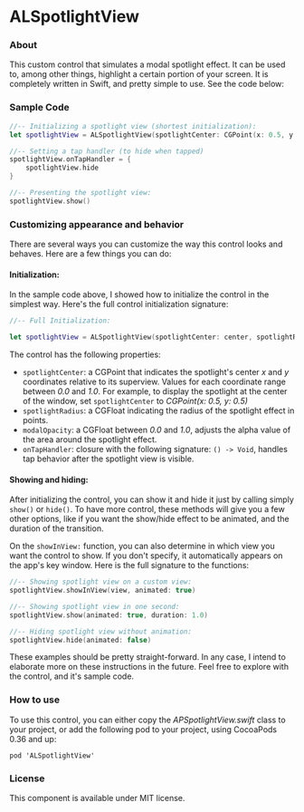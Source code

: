 ALSpotlightView
=====================

### About

This custom control that simulates a modal spotlight effect. It can be used to, among other things, highlight a certain portion of your screen. It is completely written in Swift, and pretty simple to use. See the code below:

### Sample Code

```swift
//-- Initializing a spotlight view (shortest initialization):
let spotlightView = ALSpotlightView(spotlightCenter: CGPoint(x: 0.5, y: 0,5))

//-- Setting a tap handler (to hide when tapped)
spotlightView.onTapHandler = {
	spotlightView.hide}

//-- Presenting the spotlight view:
spotlightView.show()
```

### Customizing appearance and behavior

There are several ways you can customize the way this control looks and behaves. Here are a few things you can do:

#### Initialization:
In the sample code above, I showed how to initialize the control in the simplest way. Here's the full control initialization signature:

```swift
//-- Full Initialization:

let spotlightView = ALSpotlightView(spotlightCenter: center, spotlightRadius: radius, modalOpacity: opacity, onTapHandler: nil)
```
The control has the following properties: 

- ``spotlightCenter``: a CGPoint that indicates the spotlight's center *x* and *y* coordinates relative to its superview. Values for each coordinate range between *0.0* and *1.0*. For example, to display the spotlight at the center of the window, set ``spotlightCenter`` to *CGPoint(x: 0.5, y: 0.5)*
- ``spotlightRadius``: a CGFloat indicating the radius of the spotlight effect in points. 
- ``modalOpacity``: a CGFloat between *0.0* and *1.0*, adjusts the alpha value of the area around the spotlight effect.
- `onTapHandler`: closure with the following signature: ``() -> Void``, handles tap behavior after the spotlight view is visible. 

#### Showing and hiding:
	
After initializing the control, you can show it and hide it just by calling simply `show()` or `hide()`. To have more control, these methods will give you a few other options, like if you want the show/hide effect to be animated, and the duration of the transition.

On the ``showInView:``  function, you can also determine in which view you want the control to show. If you don't specify, it automatically appears on the app's key window. Here is the full signature to the functions:

```swift
//-- Showing spotlight view on a custom view:
spotlightView.showInView(view, animated: true)

//-- Showing spotlight view in one second: 
spotlightView.show(animated: true, duration: 1.0)

//-- Hiding spotlight view without animation:
spotlightView.hide(animated: false)
```

These examples should be pretty straight-forward. In any case, I intend to elaborate more on these instructions in the future. Feel free to explore with the control, and it's sample code. 

### How to use

To use this control, you can either copy the *APSpotlightView.swift* class to your project, or add the following pod to your project, using CocoaPods 0.36 and up:

```
pod 'ALSpotlightView'
```

### License

This component is available under MIT license.